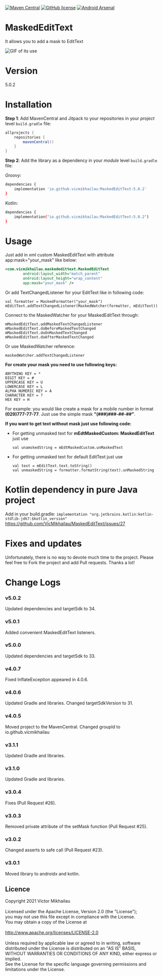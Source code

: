 [![Maven Central](https://maven-badges.herokuapp.com/maven-central/io.github.vicmikhailau/MaskedEditText/badge.svg)](https://maven-badges.herokuapp.com/maven-central/io.github.vicmikhailau/MaskedEditText)
[![GitHub license](https://img.shields.io/github/license/VicMikhailau/MaskedEditText)](https://github.com/VicMikhailau/MaskedEditText/blob/master/LICENSE)
[![Android Arsenal](https://img.shields.io/badge/Android%20Arsenal-MaskedEditText-green.svg?style=true)](https://android-arsenal.com/details/1/3659)
# MaskedEditText

It allows you to add a mask to EditText

![GIF of its use](https://github.com/VicMikhailau/MaskedEditText/blob/master/resources/masked_edit_text.gif)

# Version

5.0.2

# Installation

**Step 1**: Add MavenCentral and Jitpack to your repositories in your *project* level `build.gradle` file:

```gradle
allprojects {
    repositories {
        mavenCentral()
    }
}
```

**Step 2**: Add the library as a dependency in your *module* level `build.gradle` file:

*Groovy:*

```sh
dependencies {
    implementation 'io.github.vicmikhailau:MaskedEditText:5.0.2'
}
```

*Kotlin:*

```sh
dependencies {
    implementation("io.github.vicmikhailau:MaskedEditText:5.0.2")
}
```

# Usage

Just add in xml custom MaskedEditText with attribute app:mask="your_mask" like below:

```xml
<com.vicmikhailau.maskededittext.MaskedEditText
        android:layout_width="match_parent"
        android:layout_height="wrap_content"
        app:mask="your_mask" />
```
Or add TextChangedListener for your EditText like in following code:

```
val formatter = MaskedFormatter("your_mask")
mEditText.addTextChangedListener(MaskedWatcher(formatter, mEditText))
```
Connect to the MaskedWatcher for your MaskedEditText through:

```
mMaskedEditText.addMaskedTextChangedListener
mMaskedEditText.doBeforeMaskedTextChanged
mMaskedEditText.doOnMaskedTextChanged
mMaskedEditText.doAfterMaskedTextChanged
```

Or use MaskedWatcher reference:

```
maskedWatcher.addTextChangedListener
```

**For create your mask you need to use following keys:**
```
ANYTHING KEY = *
DIGIT KEY = #
UPPERCASE KEY = U
LOWERCASE KEY = L
ALPHA NUMERIC KEY = A
CHARACTER KEY = ?
HEX KEY = H
```

For example: you would like create a mask for a mobile number in format **(029)777-77-77**. Just use the simple mask **"(###)###-##-##"**.

**If you want to get text without mask just use following code:**
 - For getting unmasked text for **mEdtMaskedCustom: MaskedEditText** just use
 
    ```
    val unamskedString = mEdtMaskedCustom.unMaskedText
    ```
 - For getting unmasked text for default EditText just use
 
    ```
    val text = mEditText.text.toString()
    val unmaskedString = formatter.formatString(text).unMaskedString
    ```

# Kotlin dependency in pure Java project

Add in your build.gradle: ```implementation "org.jetbrains.kotlin:kotlin-stdlib-jdk7:$kotlin_version"```
https://github.com/VicMikhailau/MaskedEditText/issues/27

# Fixes and updates

Unfortunately, there is no way to devote much time to the project. Please feel free to Fork the project and add Pull requests. Thanks a lot!

# Change Logs

### v5.0.2

Updated dependencies and targetSdk to 34.

### v5.0.1

Added convenient MaskedEditText listeners.

### v5.0.0

Updated dependencies and targetSdk to 33.

### v4.0.7

Fixed InflateException appeared in 4.0.6.

### v4.0.6

Updated Gradle and libraries. Changed targetSdkVersion to 31.

### v4.0.5

Moved project to the MavenCentral. Changed groupId to io.github.vicmikhailau

### v3.1.1

Updated Gradle and libraries.

### v3.1.0

Updated Gradle and libraries.

### v3.0.4

Fixes (Pull Request #26).

### v3.0.3

Removed private attribute of the setMask function (Pull Request #25).

### v3.0.2

Changed asserts to safe call (Pull Request #23).

### v3.0.1

Moved library to androidx and kotlin.


## Licence
Copyright 2021 Victor Mikhailau<br />
<br />
Licensed under the Apache License, Version 2.0 (the "License");<br />
you may not use this file except in compliance with the License.<br />
You may obtain a copy of the License at<br />
<br />
   http://www.apache.org/licenses/LICENSE-2.0<br />
<br />
Unless required by applicable law or agreed to in writing, software<br />
distributed under the License is distributed on an "AS IS" BASIS,<br />
WITHOUT WARRANTIES OR CONDITIONS OF ANY KIND, either express or implied.<br />
See the License for the specific language governing permissions and<br />
limitations under the License.

